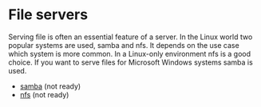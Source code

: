 # File servers
Serving file is often an essential feature of a server. In the Linux world two
popular systems are used, samba and nfs. It depends on the use case which 
system is more common. In a Linux-only environment nfs is a good choice. If
you want to serve files for Microsoft Windows systems samba is used. 

* [samba](http://www.samba.org/) (not ready)
* [nfs](http://nfs.sourceforge.net/) (not ready)
